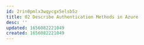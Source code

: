 ```yaml
---
id: 2rin0pmlx3wqycgx5elsb5z
title: 02 Describe Authentication Methods in Azure
desc: ''
updated: 1656082221049
created: 1656082221049
---
```


